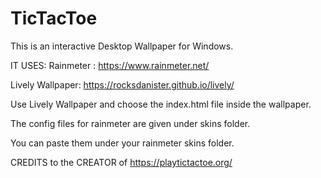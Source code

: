 # TicTacToe

This is an interactive Desktop Wallpaper for Windows.

IT USES:
  Rainmeter : https://www.rainmeter.net/
  
  
  Lively Wallpaper: https://rocksdanister.github.io/lively/
  
  
  Use Lively Wallpaper and choose the index.html file inside the wallpaper.
  
  The config files for rainmeter are given under skins folder.
  
  
  You can paste them under your rainmeter skins folder.
  
  
  CREDITS to the CREATOR of https://playtictactoe.org/ 
